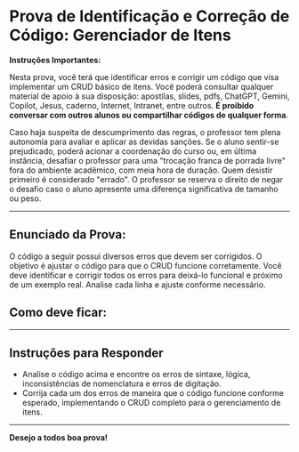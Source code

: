 # Prova de Identificação e Correção de Código: Gerenciador de Itens

**Instruções Importantes:**

Nesta prova, você terá que identificar erros e corrigir um código que visa implementar um CRUD básico de itens. Você poderá consultar qualquer material de apoio à sua disposição: apostilas, slides, pdfs, ChatGPT, Gemini, Copilot, Jesus, caderno, Internet, Intranet, entre outros. **É proibido conversar com outros alunos ou compartilhar códigos de qualquer forma**.

Caso haja suspeita de descumprimento das regras, o professor tem plena autonomia para avaliar e aplicar as devidas sanções. Se o aluno sentir-se prejudicado, poderá acionar a coordenação do curso ou, em última instância, desafiar o professor para uma "trocação franca de porrada livre" fora do ambiente acadêmico, com meia hora de duração. Quem desistir primeiro é considerado "errado". O professor se reserva o direito de negar o desafio caso o aluno apresente uma diferença significativa de tamanho ou peso.

---

## Enunciado da Prova:

O código a seguir possui diversos erros que devem ser corrigidos. O objetivo é ajustar o código para que o CRUD funcione corretamente. Você deve identificar e corrigir todos os erros para deixá-lo funcional e próximo de um exemplo real. Analise cada linha e ajuste conforme necessário.

## Como deve ficar: 

---

## Instruções para Responder

- Analise o código acima e encontre os erros de sintaxe, lógica, inconsistências de nomenclatura e erros de digitação.
- Corrija cada um dos erros de maneira que o código funcione conforme esperado, implementando o CRUD completo para o gerenciamento de itens.
---


**Desejo a todos boa prova!**
